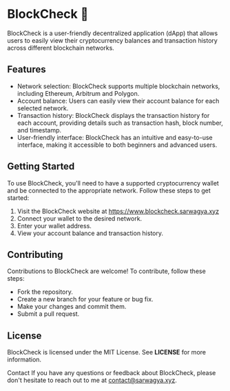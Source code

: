 # BlockCheck 🚀
BlockCheck is a user-friendly decentralized application (dApp) that allows users to easily view their cryptocurrency balances and transaction history across different blockchain networks.

## Features
* Network selection: BlockCheck supports multiple blockchain networks, including Ethereum, Arbitrum and Polygon.
* Account balance: Users can easily view their account balance for each selected network.
* Transaction history: BlockCheck displays the transaction history for each account, providing details such as transaction hash, block number, and timestamp.
* User-friendly interface: BlockCheck has an intuitive and easy-to-use interface, making it accessible to both beginners and advanced users.

## Getting Started
To use BlockCheck, you'll need to have a supported cryptocurrency wallet and be connected to the appropriate network. Follow these steps to get started:

1. Visit the BlockCheck website at https://www.blockcheck.sarwagya.xyz
2. Connect your wallet to the desired network.
3. Enter your wallet address.
4. View your account balance and transaction history.

## Contributing
Contributions to BlockCheck are welcome! To contribute, follow these steps:

* Fork the repository.
* Create a new branch for your feature or bug fix.
* Make your changes and commit them.
* Submit a pull request.

## License
BlockCheck is licensed under the MIT License. See __LICENSE__ for more information.

Contact
If you have any questions or feedback about BlockCheck, please don't hesitate to reach out to me at contact@sarwagya.xyz.